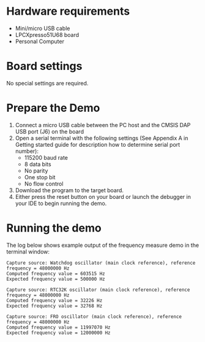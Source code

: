 Hardware requirements
=====================
- Mini/micro USB cable
- LPCXpresso51U68 board
- Personal Computer

Board settings
============
No special settings are required.

Prepare the Demo
===============
1.  Connect a micro USB cable between the PC host and the CMSIS DAP USB port (J6) on the board
2.  Open a serial terminal with the following settings (See Appendix A in Getting started guide for description how to determine serial port number):
    - 115200 baud rate
    - 8 data bits
    - No parity
    - One stop bit
    - No flow control
3.  Download the program to the target board.
4.  Either press the reset button on your board or launch the debugger in your IDE to begin running the demo.

Running the demo
================
The log below shows example output of the frequency measure demo in the terminal window:
~~~~~~~~~~~~~~~~~~~~~~~~~~~~~~~~~~~
Capture source: Watchdog oscillator (main clock reference), reference frequency = 48000000 Hz
Computed frequency value = 603515 Hz
Expected frequency value = 500000 Hz

Capture source: RTC32K oscillator (main clock reference), reference frequency = 48000000 Hz
Computed frequency value = 32226 Hz
Expected frequency value = 32768 Hz

Capture source: FRO oscillator (main clock reference), reference frequency = 48000000 Hz
Computed frequency value = 11997070 Hz
Expected frequency value = 12000000 Hz
~~~~~~~~~~~~~~~~~~~~~~~~~~~~~~~~~~~

